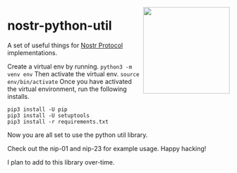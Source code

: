 <a href="https://nbd.wtf"><img align="right" height="196" src="https://user-images.githubusercontent.com/1653275/194609043-0add674b-dd40-41ed-986c-ab4a2e053092.png" /></a>

nostr-python-util
========

A set of useful things for [Nostr Protocol](https://github.com/nostr-protocol/nostr) implementations.

Create a virtual env by running.
`python3 -m venv env`
Then activate the virtual env. 
`source env/bin/activate`
Once you have activated the virtual environment, run the following installs.
```
pip3 install -U pip
pip3 install -U setuptools
pip3 install -r requirements.txt
```
Now you are all set to use the python util library.

Check out the nip-01 and nip-23 for example usage. Happy hacking! 

I plan to add to this library over-time.